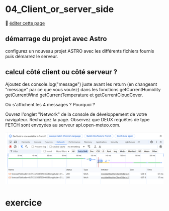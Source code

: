 # 04_Client_or_server_side

:memo: [éditer cette page](https://gitlab.com/-/ide/project/webdev101/webdev101.gitlab.io/edit/main/-/public/04_client_or_server_side/README.md)

## démarrage du projet avec Astro

configurez un nouveau projet ASTRO avec les différents fichiers fournis puis démarrez le serveur.

## calcul côté client ou côté serveur ? 

Ajoutez des console.log("message") juste avant les return (en changeant "message" par ce que vous voulez) dans les fonctions getCurrentHumidity getCurrentWind getCurrentTemperature et getCurrentCloudCover.

Où s'affichent les 4 messages ? Pourquoi ?

Ouvrez l'onglet "Network" de la console de développement de votre navigateur. Rechargez la page. Observez que DEUX requêtes de type FETCH sont envoyées au serveur api.open-meteo.com.

![network](network.png)

# exercice 

